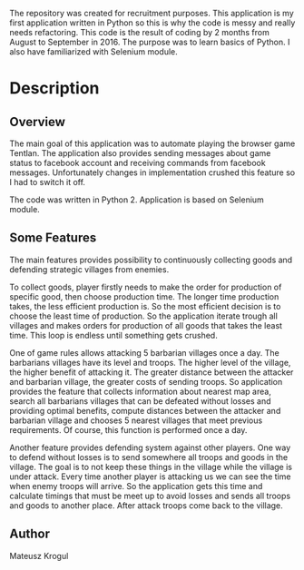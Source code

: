 The repository was created for recruitment purposes. This application is my first application written in Python so this is why the code is messy and really needs refactoring. This code is the result of coding by 2 months from August to September in 2016. The purpose was to learn basics of Python. I also have familiarized with Selenium module.

# Description
## Overview
The main goal of this application was to automate playing the browser game Tentlan. The application also provides sending messages about game status to facebook account and receiving commands from facebook messages. Unfortunately changes in implementation crushed this feature so I had to switch it off.

The code was written in Python 2. Application is based on Selenium module.

## Some Features
The main features provides possibility to continuously collecting goods and defending strategic villages from enemies.

To collect goods, player firstly needs to make the order for production of specific good, then choose production time. The longer time production takes, the less efficient production is. So the most efficient decision is to choose the least time of production. So the application iterate trough all villages and makes orders for production of all goods that takes the least time. This loop is endless until something gets crushed.

One of game rules allows attacking 5 barbarian villages once a day. The barbarians villages have its level and troops. The higher level of the village, the higher benefit of attacking it. The greater distance between the attacker and barbarian village, the greater costs of sending troops. So application provides the feature that collects information about nearest map area, search all barbarians villages that can be defeated without losses and providing optimal benefits, compute distances between the attacker and barbarian village and chooses 5 nearest villages that meet previous requirements. Of course, this function is performed once a day.

Another feature provides defending system against other players. One way to defend without losses is to send somewhere all troops and goods in the village. The goal is to not keep these things in the village while the village is under attack. Every time another player is attacking us we can see the time when enemy troops will arrive. So the application gets this time and calculate timings that must be meet up to avoid losses and sends all troops and goods to another place. After attack troops come back to the village.

## Author
Mateusz Krogul

